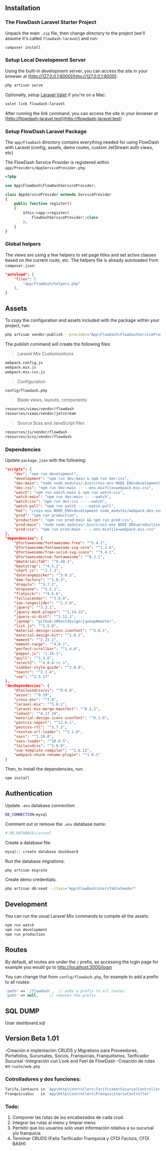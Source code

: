 ## Installation

### The FlowDash Laravel Starter Project

Unpack the main `.zip` file, then change directory to the project (we'll assume it's called `flowdash-laravel`) and run:

```bash
composer install
```

### Setup Local Development Server

Using the built-in development server, you can access the site in your browser at [http://127.0.0.1:8000](http://127.0.0.1:8000):

```bash
php artisan serve
```

Optionally, setup [Laravel Valet](https://laravel.com/docs/8.x/valet) if you're on a Mac:

```bash
valet link flowdash-laravel
```

After running the link command, you can access the site in your browser at [http://flowdash-laravel.test](http://flowdash-laravel.test)

### Setup FlowDash Laravel Package

The `app/FlowDash` directory contains everything needed for using FlowDash with Laravel (config, assets, demo routes, custom JetStream auth views, etc)

The FlowDash Service Provider is registered within `app/Providers/AppServiceProvider.php`:

```php
<?php

use App\FlowDash\FlowDashServiceProvider;

class AppServiceProvider extends ServiceProvider
{
    public function register()
    {
        $this->app->register(
            FlowDashServiceProvider::class
        );
    }
}
```

### Global helpers

The views are using a few helpers to set page titles and set active classes based on the current route, etc. The helpers file is already autoloaded from `composer.json`:

```json
"autoload": {
    "files": [
        "app/FlowDash/helpers.php"
    ],
}
```

## Assets

To copy the configuration and assets included with the package within your project, run:

```bash
php artisan vendor:publish --provider="App\FlowDash\FlowDashServiceProvider" --force
```

The publish command will create the following files:

> Laravel Mix Customizations

```bash
webpack.config.js
webpack.mix.js
webpack.mix.css.js
```

> Configuration

```bash
config/flowdash.php
```

> Blade views, layouts, components

```bash
resources/views/vendor/flowdash
resources/views/vendor/jetstream
```

> Source Scss and JavaScript files

```bash
resources/js/vendor/flowdash
resources/scss/vendor/flowdash
```

### Dependencies

Update `package.json` with the following:

```json
"scripts": {
    "dev": "npm run development",
    "development": "npm run dev:main & npm run dev:css",
    "dev:main": "node node_modules/.bin/cross-env NODE_ENV=development node_modules/webpack/bin/webpack.js --progress --hide-modules --config=node_modules/laravel-mix/setup/webpack.config.js",
    "dev:css": "npm run dev:main -- --env.mixfile=webpack.mix.css",
    "watch": "npm run watch:main & npm run watch:css",
    "watch:main": "npm run dev:main -- --watch",
    "watch:css": "npm run dev:css -- --watch",
    "watch-poll": "npm run watch -- --watch-poll",
    "hot": "cross-env NODE_ENV=development node_modules/webpack-dev-server/bin/webpack-dev-server.js --inline --hot --disable-host-check --config=node_modules/laravel-mix/setup/webpack.config.js",
    "prod": "npm run production",
    "production": "npm run prod:main && npm run prod:css",
    "prod:main": "node node_modules/.bin/cross-env NODE_ENV=production node_modules/webpack/bin/webpack.js --no-progress --hide-modules --config=node_modules/laravel-mix/setup/webpack.config.js",
    "prod:css": "npm run prod:main -- --env.mixfile=webpack.mix.css"
},
"dependencies": {
    "@fortawesome/fontawesome-free": "^5.4.1",
    "@fortawesome/fontawesome-svg-core": "^1.2.6",
    "@fortawesome/free-solid-svg-icons": "^5.4.1",
    "@fortawesome/vue-fontawesome": "^0.1.1",
    "@material/fab": "^0.40.1",
    "bootstrap": "^4.5.2",
    "chart.js": "^2.7.3",
    "daterangepicker": "^3.0.3",
    "dom-factory": "^1.0.3",
    "dragula": "^3.7.2",
    "dropzone": "^5.5.1",
    "flatpickr": "^4.6.6",
    "fullcalendar": "^3.9.0",
    "ion-rangeslider": "^2.3.0",
    "jquery": "^3.3.1",
    "jquery-mask-plugin": "^1.14.15",
    "jquery-ui-dist": "^1.12.1",
    "jqvmap": "github:10bestdesign/jqvmap#master",
    "list.js": "^1.5.0",
    "material-design-icons-iconfont": "^5.0.1",
    "material-design-kit": "^1.0.2",
    "moment": "^2.22.2",
    "moment-range": "^4.0.1",
    "perfect-scrollbar": "^1.4.0",
    "popper.js": "1.16.1",
    "quill": "^1.3.6",
    "select2": "^4.0.6-rc.1",
    "sidebar-style-guide": "^2.0.0",
    "toastr": "^2.1.4",
    "vue": "^2.5.17"
},
"devDependencies": {
    "@tailwindcss/ui": "^0.6.0",
    "axios": "^0.19",
    "cross-env": "^7.0",
    "laravel-mix": "^5.0.1",
    "laravel-mix-merge-manifest": "^0.1.2",
    "lodash": "^4.17.19",
    "material-design-icons-iconfont": "^6.1.0",
    "postcss-import": "^12.0.1",
    "postcss-rtl": "^1.7.3",
    "resolve-url-loader": "^3.1.0",
    "sass": "^1.28.0",
    "sass-loader": "^10.0.5",
    "tailwindcss": "^1.8.0",
    "vue-template-compiler": "^2.6.12",
    "webpack-chunk-rename-plugin": "^1.0.3"
}
```

Then, to install the dependencies, run:

```bash
npm install
```

## Authentication

Update `.env` database connection:

```bash
DB_CONNECTION=mysql
```

Comment out or remove the `.env` database name:

```bash
# DB_DATABASE=laravel
```

Create a database file:

```bash
mysql:: create database dashboard
```

Run the database migrations:

```bash
php artisan migrate
```

Create demo credentials:

```bash
php artisan db:seed --class="App\FlowDash\UsersTableSeeder"
```

## Development

You can run the usual Laravel Mix commands to compile all the assets.

```bash
npm run watch
npm run development
npm run production
```

## Routes

By default, all routes are under the `/` prefix, so accessing the login page for example you would go to [http://localhost:3000/login](http://localhost:3000/login)

You can change that from `config/flowdash.php`, for example to add a prefix to all routes:

```php
'path' => '/flowdash',  // adds a prefix to all routes
'path' => null,     // removes the prefix
```

## SQL DUMP
Usar dashboard.sql 

## Version Beta 1.01
-Creación e implentación CRUDS y Migrations para Proveedores, Portafolios, Sucursales, Socios, Franquicias, Franquiitarios, Tarificador Sucursal
-Integración con Look and Feel de FlowDash
-Creación de rutas en `route/web.php`

### Cotrolladores y dos funciones: 
```php
Tarifa.Centauro in `App\Http\Controllers\TarificadorSucursalController`
FranquiciaSuc   in `App\Http\Controllers\FranquicitarioController`
```

### Todo:
1. Componer las rutas de los encabezados de cada crud. 
2. Integrar las rutas al menu y limpiar menu
3. Permitir que los usuarios solo vean información relativa a su sucursal y/o franquicia
4. Terminar CRUDS (Falta Tarificador Franquicia y CFDI Factura, CFDI BASH)